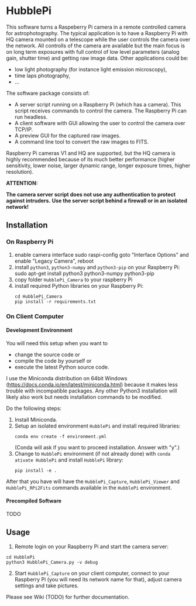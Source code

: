 # HubblePi

This software turns a Raspeberry Pi camera in a remote controlled camera for astrophotography. 
The typical application is to have a Raspberry Pi with HQ camera mounted on a telescope while the user controls
the camera over the network. All controlls of the camera are available but the main focus is on long term
exposures with full control of low level parameters (analog gain, shutter time) and getting raw image data.
Other applications could be:
- low light photography (for instance light emission microscopy),
- time laps photography,
- ...

The software package consists of:
- A server script running on a Raspberry Pi (which has a camera). This script receives commands to control
  the camera. The Raspberry Pi can run headless.
- A client software with GUI allowing the user to control the camera over TCP/IP.
- A preview GUI for the captured raw images.
- A command line tool to convert the raw images to FITS.

Raspberry Pi cameras V1 and HQ are supported, but the HQ camera is highly recommended because of its much better
performance (higher sensitivity, lower noise, larger dynamic range, longer exposure times, higher resolution).

**ATTENTION:**

**The camera server script does not use any authentication to protect against intruders.**
**Use the server script behind a firewall or in an isolated network!**

## Installation

### On Raspberry Pi

1. enable camera interface
   sudo raspi-config
   goto "Interface Options" and enable "Legacy Camera", reboot
2. install `python3`, `python3-numpy` and `python3-pip` on your Raspberry Pi:
   sudo apt-get install python3 python3-numpy python3-pip
3. copy folder `HubblePi_Camera` to your raspberry Pi
4. install required Python libraries on your Raspberry Pi: 
   ```
   cd HubblePi_Camera
   pip install -r requirements.txt
   ```

### On Client Computer

#### Development Environment
You will need this setup when you want to
- change the source code or
- compile the code by yourself or
- execute the latest Python source code.

I use the Miniconda distribution on 64bit Windows (https://docs.conda.io/en/latest/miniconda.html)
because it makes less trouble with incompatible packages.
Any other Python3 installation will likely also work but needs installation commands to be modified.

Do the following steps:
1. Install Miniconda.
2. Setup an isolated environment `HubblePi` and install required libraries:
   ```
   conda env create -f environment.yml
   ```
   (Conda will ask if you want to proceed installation. Answer with "y".)
3. Change to `HubblePi` environment (if not already done) with `conda ativate HubblePi`
   and install `HubblePi` library:
   ```
   pip install -e .
   ```

After that you have will have the `HubblePi_Capture`, `HubblePi_Viewer` and `HubblePi_RPi2Fits` commands available
in the `HubblePi` environment.

#### Precompiled Software
TODO 

## Usage

1. Remote login on your Raspberry Pi and start the camera server:
```
cd HubblePi
python3 HubblePi_Camera.py -v debug
```
2. Start `HubblePi_Capture` on your client computer, connect to your Raspberry Pi (you will need its network name
   for that), adjust camera settings and take pictures.
   
Please see Wiki (TODO) for further documentation.

